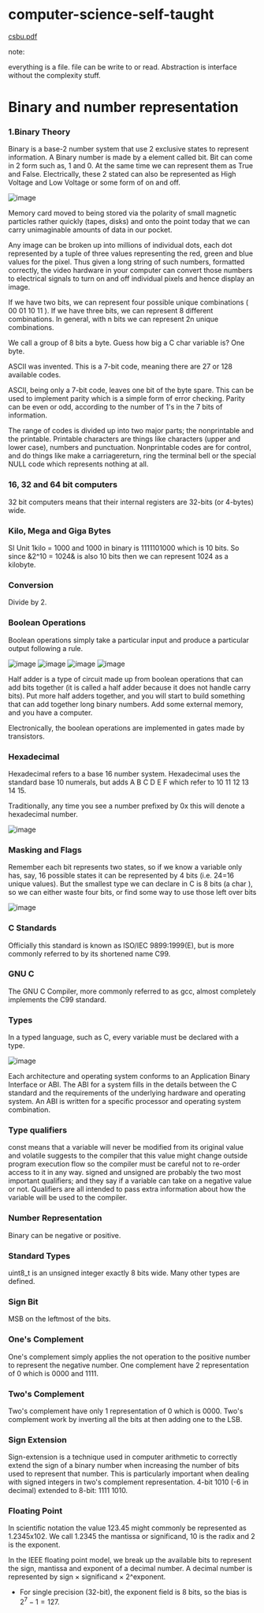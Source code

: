 # computer-science-self-taught

[csbu.pdf](https://github.com/user-attachments/files/16031328/csbu.pdf)

note:

everything is a file. file can be write to or read.
Abstraction is interface without the complexity stuff.

# Binary and number representation

### 1.Binary Theory

Binary is a base-2 number system that use 2 exclusive states to represent information. A Binary number is made by a element called bit. Bit can come in 2 form such as, 1 and 0. At the same time we can represent them as True and False. Electrically, these 2 stated can also be represented as High Voltage and Low Voltage or some form of on and off.

![image](https://github.com/Sambor2511/computer-science-self-taught/assets/76769524/9ff863ab-7b61-4298-be32-90da369d70c3)

Memory card moved to being stored via the
polarity of small magnetic particles rather quickly (tapes, disks) and
onto the point today that we can carry unimaginable amounts of data
in our pocket.

Any image can be
broken up into millions of individual dots, each dot represented by a
tuple of three values representing the red, green and blue values for
the pixel. Thus given a long string of such numbers, formatted
correctly, the video hardware in your computer can convert those
numbers to electrical signals to turn on and off individual pixels and
hence display an image.

If we have two bits, we can represent four possible unique
combinations ( 00 01 10 11 ). If we have three bits, we can represent 8
different combinations. In general, with n bits we can represent 2n
unique combinations.

We call a group of 8 bits a byte. Guess
how big a C char variable is? One byte.

ASCII was invented. This is a 7-bit code, meaning
there are 27 or 128 available codes.

ASCII, being only a 7-bit code, leaves one bit of the byte spare. This
can be used to implement parity which is a simple form of error
checking. Parity can be even or odd, according to the number of 1's in the 7 bits of information.

The range of codes is divided up into two major parts; the nonprintable
and the printable. Printable characters are things like
characters (upper and lower case), numbers and punctuation. Nonprintable
codes are for control, and do things like make a carriagereturn,
ring the terminal bell or the special NULL code which
represents nothing at all.

### 16, 32 and 64 bit computers

32 bit computers means that their internal registers are 32-bits (or 4-bytes) wide.

### Kilo, Mega and Giga Bytes

SI Unit 1kilo = 1000 and 1000 in binary is 1111101000 which is 10 bits. So since &2^10 = 1024& is also 10 bits then we can represent 1024 as a kilobyte.

### Conversion

Divide by 2.

### Boolean Operations

Boolean operations simply take a particular input and produce a
particular output following a rule.

![image](https://github.com/Sambor2511/computer-science-self-taught/assets/76769524/6d522051-6f9c-4889-80e7-138e594d6d30)
![image](https://github.com/Sambor2511/computer-science-self-taught/assets/76769524/83711885-42f4-4a07-b803-176f24a4709e)
![image](https://github.com/Sambor2511/computer-science-self-taught/assets/76769524/44a9fec6-e5ef-42d1-9111-3d18d77cf1c3)
![image](https://github.com/Sambor2511/computer-science-self-taught/assets/76769524/33a43dff-1f9e-4b3b-8bd0-f354098f3a80)

Half adder is a type of circuit made up from boolean operations that can add bits together (it
is called a half adder because it does not handle carry bits). Put more
half adders together, and you will start to build something that can
add together long binary numbers. Add some external memory, and
you have a computer.

Electronically, the boolean operations are implemented in gates made
by transistors.

### Hexadecimal

Hexadecimal refers to a base 16 number system. Hexadecimal uses the standard base 10 numerals, but adds A B C D E F which refer to 10 11 12 13 14 15.

Traditionally, any time you see a number prefixed by 0x this will
denote a hexadecimal number.

![image](https://github.com/Sambor2511/computer-science-self-taught/assets/76769524/eaf62799-2844-4455-9e20-2af70abc065c)

### Masking and Flags

Remember each bit represents two states, so if we know a variable
only has, say, 16 possible states it can be represented by 4 bits (i.e.
24=16 unique values). But the smallest type we can declare in C is 8
bits (a char ), so we can either waste four bits, or find some way to
use those left over bits

![image](https://github.com/Sambor2511/computer-science-self-taught/assets/76769524/6dd54c06-860a-4b53-b860-dde3175941ed)

### C Standards

Officially this standard is known as ISO/IEC 9899:1999(E), but is
more commonly referred to by its shortened name C99.

### GNU C

The GNU C Compiler, more commonly referred to as gcc, almost
completely implements the C99 standard.

### Types

In a typed language, such as C, every
variable must be declared with a type.

![image](https://github.com/Sambor2511/computer-science-self-taught/assets/76769524/3bcd8424-aac0-47f5-b0bf-034af3be1cbd)

Each architecture and operating system conforms to an Application Binary Interface or ABI. The ABI for a system fills in the details between the C standard and the requirements of the underlying hardware and operating system. An ABI is written for a specific processor and operating system combination.

### Type qualifiers

const means that a variable will never be modified from its original value and volatile suggests to the compiler that this value might change outside program execution flow so the compiler must be careful not to re-order access to it in any way.
signed and unsigned are probably the two most important qualifiers; and they say if a variable can take on a negative value or not.
Qualifiers are all intended to pass extra information about how the variable will be used to the compiler.

### Number Representation

Binary can be negative or positive.

### Standard Types

uint8_t is an unsigned integer exactly 8 bits wide. Many other types are defined.

### Sign Bit

MSB on the leftmost of the bits.

### One's Complement

One's complement simply applies the not operation to the positive number to represent the negative number. One complement have 2 representation of 0 which is 0000 and 1111.

### Two's Complement

Two's complement have only 1 representation of 0 which is 0000. Two's complement work by inverting all the bits at then adding one to the LSB.

### Sign Extension

Sign-extension is a technique used in computer arithmetic to correctly extend the sign of a binary number when increasing the number of bits used to represent that number. This is particularly important when dealing with signed integers in two's complement representation. 4-bit 1010 (-6 in decimal) extended to 8-bit: 1111 1010.

### Floating Point

In scientific notation the value 123.45 might commonly be represented as 1.2345x102. We call 1.2345 the mantissa or significand, 10 is the radix and 2 is the exponent.

In the IEEE floating point model, we break up the available bits to represent the sign, mantissa and exponent of a decimal number. A decimal number is represented by sign × significand × 2^exponent.

- For single precision (32-bit), the exponent field is 8 bits, so the bias is $2^{7} - 1 = 127$.
